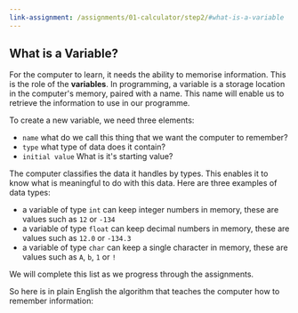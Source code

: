 ```yaml
---
link-assignment: /assignments/01-calculator/step2/#what-is-a-variable
---
```


## What is a Variable?

For the computer to learn, it needs the ability to memorise information. This is the role of the **variables**. In programming, a variable is a storage location in the computer's memory, paired with a name. This name will enable us to retrieve the information to use in our programme.

To create a new variable, we need three elements:

* `name` what do we call this thing that we want the computer to remember?
* `type` what type of data does it contain?
* `initial value` What is it's starting value?

The computer classifies the data it handles by types. This enables it to know what is meaningful to do with this data. Here are three examples of data types:

* a variable of type `int` can keep integer numbers in memory, these are values such as `12` or `-134`
* a variable of type `float` can keep decimal numbers in memory, these are values such as `12.0` or `-134.3`
* a variable of type `char` can keep a single character in memory, these are values such as `A`, `b`, `1` or `!`

We will complete this list as we progress through the assignments.

So here is in plain English the algorithm that teaches the computer how to remember information:
